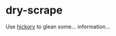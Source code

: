 # dry-scrape

Use [hickory](https://github.com/davidsantiago/hickory) to glean some... information...
